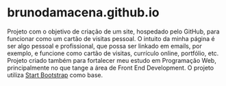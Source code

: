 # brunodamacena.github.io
Projeto com o objetivo de criação de um site, hospedado pelo GitHub, para funcionar como um cartão de visitas pessoal.
O intuito da minha página é ser algo pessoal e profissional, que possa ser linkado em emails, por exemplo, e funcione como cartão de visitas, currículo online, portfólio, etc.
Projeto criado também para fortalecer meu estudo em Programação Web, principalmente no que tange a área de Front End Development.
O projeto utiliza [Start Bootstrap](https://startbootstrap.com/) como base.